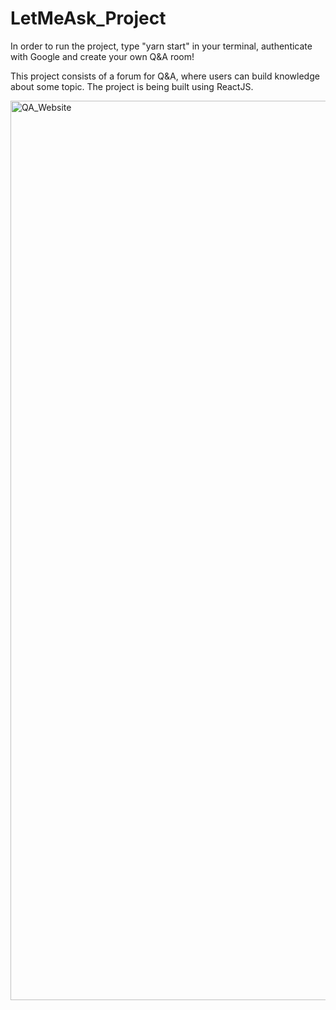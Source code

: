 # LetMeAsk_Project 
  
In order to run the project, type "yarn start" in your terminal, authenticate with Google and create your own Q&A room!
  
This project consists of a forum for Q&amp;A, where users can build knowledge about some topic. The project is being built using ReactJS.

  <img width="1439" alt="QA_Website" src="https://user-images.githubusercontent.com/101675287/222151851-3fdd6fe8-31ee-4472-8cc5-ecf592124329.png">
